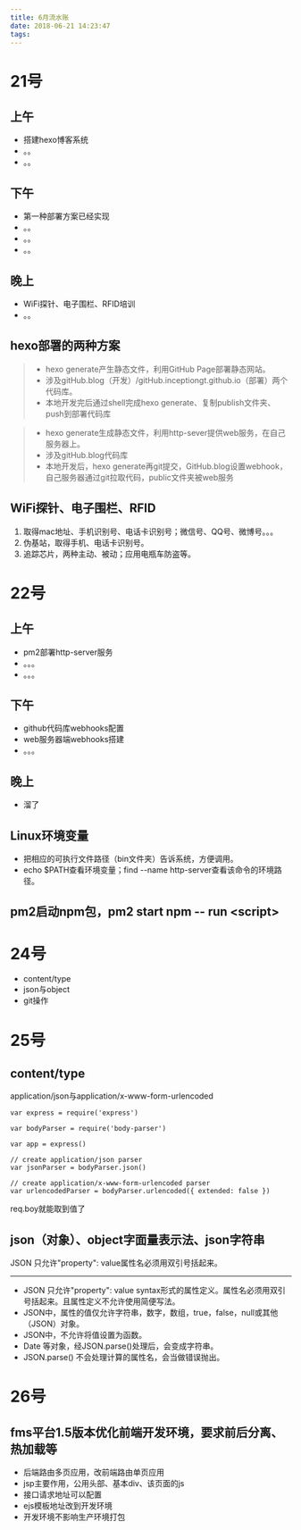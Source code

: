 ```yaml
---
title: 6月流水账
date: 2018-06-21 14:23:47
tags:
---
```

# 21号

## 上午

+ 搭建hexo博客系统
+ 。。
+ 。。

## 下午

+ 第一种部署方案已经实现
+ 。。
+ 。。
+ 。。

## 晚上

+ WiFi探针、电子围栏、RFID培训
+ 。。

## hexo部署的两种方案

> + hexo generate产生静态文件，利用GitHub Page部署静态网站。
> + 涉及gitHub.blog（开发）/gitHub.inceptiongt.github.io（部署）两个代码库。
> + 本地开发完后通过shell完成hexo generate、复制publish文件夹、push到部署代码库

> + hexo generate生成静态文件，利用http-sever提供web服务，在自己服务器上。
> + 涉及gitHub.blog代码库
> + 本地开发后，hexo generate再git提交，GitHub.blog设置webhook，自己服务器通过git拉取代码，public文件夹被web服务

## WiFi探针、电子围栏、RFID

1. 取得mac地址、手机识别号、电话卡识别号；微信号、QQ号、微博号。。。
2. 伪基站，取得手机、电话卡识别号。
3. 追踪芯片，两种主动、被动；应用电瓶车防盗等。



# 22号

## 上午
+ pm2部署http-server服务
+ 。。。
+ 。。。

## 下午
+ github代码库webhooks配置
+ web服务器端webhooks搭建
+ 。。。

## 晚上
+ 溜了

## Linux环境变量
+ 把相应的可执行文件路径（bin文件夹）告诉系统，方便调用。
+ echo $PATH查看环境变量；find --name http-server查看该命令的环境路径。

## pm2启动npm包，pm2 start npm -- run \<script\>   

# 24号

+ content/type
+ json与object
+ git操作

# 25号

## content/type
application/json与application/x-www-form-urlencoded

    var express = require('express')

    var bodyParser = require('body-parser')

    var app = express()

    // create application/json parser
    var jsonParser = bodyParser.json()

    // create application/x-www-form-urlencoded parser
    var urlencodedParser = bodyParser.urlencoded({ extended: false })

req.boy就能取到值了

## json（对象）、object字面量表示法、json字符串
JSON 只允许"property": value属性名必须用双引号括起来。
***

* JSON 只允许"property": value syntax形式的属性定义。属性名必须用双引号括起来。且属性定义不允许使用简便写法。
* JSON中，属性的值仅允许字符串，数字，数组，true，false，null或其他（JSON）对象。 
* JSON中，不允许将值设置为函数。
* Date 等对象，经JSON.parse()处理后，会变成字符串。
* JSON.parse() 不会处理计算的属性名，会当做错误抛出。


# 26号
## fms平台1.5版本优化前端开发环境，要求前后分离、热加载等
* 后端路由多页应用，改前端路由单页应用
* jsp主要作用，公用头部、基本div、该页面的js
* 接口请求地址可以配置
* ejs模板地址改到开发环境
* 开发环境不影响生产环境打包


